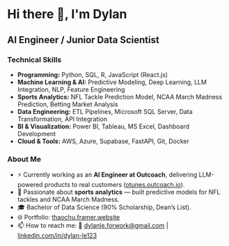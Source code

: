 
# Hi there 🤗, I'm Dylan

## AI Engineer / Junior Data Scientist  

### Technical Skills  
* **Programming:** Python, SQL, R, JavaScript (React.js)  
* **Machine Learning & AI:** Predictive Modeling, Deep Learning, LLM Integration, NLP, Feature Engineering  
* **Sports Analytics:** NFL Tackle Prediction Model, NCAA March Madness Prediction, Betting Market Analysis  
* **Data Engineering:** ETL Pipelines, Microsoft SQL Server, Data Transformation, API Integration  
* **BI & Visualization:** Power BI, Tableau, MS Excel, Dashboard Development  
* **Cloud & Tools:** AWS, Azure, Supabase, FastAPI, Git, Docker  

### About Me  
* ⚡ Currently working as an **AI Engineer at Outcoach**, delivering LLM-powered products to real customers ([otunes.outcoach.io](https://otunes.outcoach.io)).  
* 🏈 Passionate about **sports analytics** — built predictive models for NFL tackles and NCAA March Madness.  
* 🎓 Bachelor of Data Science (90% Scholarship, Dean’s List).  
* 🌐 Portfolio: [thaochu.framer.website](https://thaochu.framer.website)  
* 📫 How to reach me: 📧 dylanle.forwork@gmail.com | [linkedin.com/in/dylan-le123](https://www.linkedin.com/in/dylan-le123/)  
